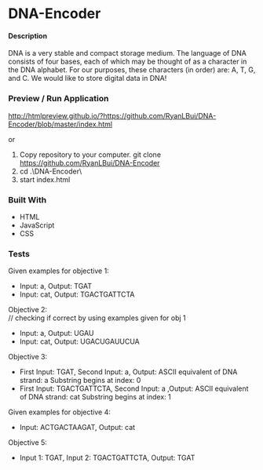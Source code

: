 # DNA-Encoder
#### Description
DNA is a very stable and compact storage medium.  The language of DNA consists of four bases, each of which may be thought of as a character in the DNA alphabet.  For our purposes, these characters (in order) are: A, T, G, and C.  We would like to store digital data in DNA!

### Preview / Run Application

http://htmlpreview.github.io/?https://github.com/RyanLBui/DNA-Encoder/blob/master/index.html

or 

1. Copy repository to your computer. git clone https://github.com/RyanLBui/DNA-Encoder
2. cd .\DNA-Encoder\
3. start index.html

### Built With
* HTML
* JavaScript
* CSS

### Tests
Given examples for objective 1:
<ul>
<li>Input: a, Output: TGAT</li>
<li>Input: cat, Output: TGACTGATTCTA</li>
</ul>

Objective 2:  
// checking if correct by using examples given for obj 1
<ul>
<li>Input: a, Output: UGAU</li>
<li>Input: cat, Output: UGACUGAUUCUA</li>
</ul>

Objective 3:  
<ul>
<li>First Input: TGAT, Second Input: a, Output: ASCII equivalent of DNA strand: a  
Substring begins at index: 0 </li>
<li>First Input: TGACTGATTCTA, Second Input: a ,Output: ASCII equivalent of DNA strand: cat
Substring begins at index: 1 </li>
</ul>

Given examples for objective 4:
<ul>
<li>Input: ACTGACTAAGAT, Output: cat</li>
</ul>

Objective 5:
<ul>
<li>Input 1: TGAT, Input 2:  TGACTGATTCTA, Output: TGAT</li>
</ul>
